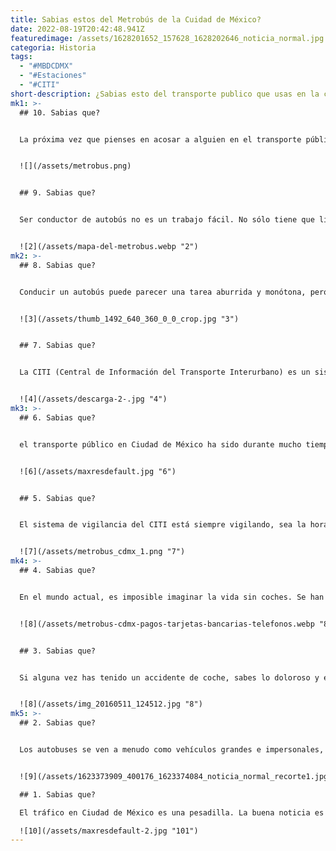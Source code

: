 ```yaml
---
title: Sabias estos del Metrobús de la Cuidad de México?
date: 2022-08-19T20:42:48.941Z
featuredimage: /assets/1628201652_157628_1628202646_noticia_normal.jpg
categoria: Historia
tags:
  - "#MBDCDMX"
  - "#Estaciones"
  - "#CITI"
short-description: ¿Sabias esto del transporte publico que usas en la cuidad de México?
mk1: >-
  ## 10. Sabias que?


  La próxima vez que pienses en acosar a alguien en el transporte público, recuerda que puedes ser grabado por las cámaras. Muchos autobuses y trenes están equipados con cámaras de vigilancia, y normalmente hay alguien que controla las grabaciones. Si se presenta una denuncia, estos vídeos pueden utilizarse como prueba. Así que piénsatelo dos veces antes de actuar. No sólo puedes arruinarle el día a alguien, sino que también puedes enfrentarte a consecuencias legales.


  ![](/assets/metrobus.png)


  ## 9. Sabias que?


  Ser conductor de autobús no es un trabajo fácil. No sólo tiene que lidiar con el estrés de conducir en el tráfico, sino que también tiene que tratar con el público a diario. Desgraciadamente, esto puede llevar a veces a altercados entre conductores y pasajeros. Sin embargo, si te encuentras en esta situación, no debes preocuparte. La cámara frontal del autobús siempre está grabando, y siempre que el altercado tenga lugar a la vista de la cámara, tendrás pruebas que respalden tu versión de los hechos. Esto puede ser muy valioso si te encuentras en una situación en la que tu trabajo está en juego. Así que, la próxima vez que te encuentres en un intercambio acalorado con un pasajero, recuerda que la cámara siempre está grabando.


  ![2](/assets/mapa-del-metrobus.webp "2")
mk2: >-
  ## 8. Sabias que?


  Conducir un autobús puede parecer una tarea aburrida y monótona, pero en realidad es un trabajo muy importante. Los conductores son responsables de la seguridad de sus pasajeros y deben estar atentos a todo lo que ocurre en el autobús. En caso de emergencia, cada autobús está equipado con un botón de emergencia que detona un sistema de seguridad. Este sistema puede utilizarse en caso de emergencias médicas, accidentes o cuando los radicales del sur prenden fuego a una o dos estaciones. Aunque parezca que los conductores no tienen sentimientos, desempeñan un papel fundamental en la seguridad de los pasajeros.


  ![3](/assets/thumb_1492_640_360_0_0_crop.jpg "3")


  ## 7. Sabias que?


  La CITI (Central de Información del Transporte Interurbano) es un sistema de autobuses que da servicio a las 6 estaciones de la ciudad. La CITI dispone de un mapa general que muestra la ubicación de cada unidad en tiempo real, y la central puede llamar a los conductores para pedirles que avancen rápidamente o para preguntar qué está pasando. Si se tarda mucho en pasar, probablemente sea porque hubo una marcha, una colisión, una sentada, un atropello, el hombre del hielo se atascó con su bicicleta, el conductor se acalambró o cualquier otra cosa extraña. El CITI es una parte importante del sistema de transporte de la ciudad, y es vital que la oficina central pueda llevar un control de las unidades para poder ofrecer un servicio eficiente.


  ![4](/assets/descarga-2-.jpg "4")
mk3: >-
  ## 6. Sabias que?


  el transporte público en Ciudad de México ha sido durante mucho tiempo una fuente de frustración para residentes y visitantes. Los autobuses del metro están a menudo abarrotados y puede ser difícil determinar cuándo llegará el próximo autobús. Sin embargo, este año se lanzará la aplicación oficial del Metrobús, que notificará a los usuarios cuándo llegará el próximo autobús. La aplicación también incluirá un mapa de las rutas de los autobuses, anuncios especiales e información sobre puntos de recarga y venta de tarjetas. La aplicación está actualmente en fase de pruebas en Android, pero se espera que esté disponible en todas las plataformas en breve. Con la aplicación de Metrobus, la espera del autobús será cosa del pasado.


  ![6](/assets/maxresdefault.jpg "6")


  ## 5. Sabias que?


  El sistema de vigilancia del CITI está siempre vigilando, sea la hora que sea o el día de la semana que sea. Hay 2 mil cámaras en las 160 estaciones, por lo que no se puede escapar del ojo vigilante del CITI. Tanto si está involucrado en una actividad delictiva como si simplemente trata de evitar un billete, puede estar seguro de que será captado por las cámaras. El sistema de vigilancia CITI es un poderoso elemento disuasorio contra la delincuencia y debe ser respetado por todos los que utilizan el sistema CITI.


  ![7](/assets/metrobus_cdmx_1.png "7")
mk4: >-
  ## 4. Sabias que?


  En el mundo actual, es imposible imaginar la vida sin coches. Se han convertido en una parte esencial de nuestras vidas, ofreciéndonos una forma cómoda y eficiente de desplazarnos. Sin embargo, los coches también se han convertido en una importante fuente de contaminación, contribuyendo al cambio climático y a otros problemas medioambientales. La buena noticia es que, gracias a este transporte, 187 mil personas han dejado de utilizar el coche. La mala noticia es que en esta hermosa ciudad hay más de 20 millones de personas (en la Zona Metropolitana del Valle de México). A pesar de las bondades del transporte público, la gran mayoría de los habitantes de esta ciudad sigue dependiendo del automóvil para desplazarse. Esto es comprensible, ya que el transporte público puede ser poco fiable y a menudo tarda más que el coche. Sin embargo, si un mayor número de personas se pasara al transporte público, ayudaría a reducir la contaminación y a mejorar la calidad de vida en esta ciudad.


  ![8](/assets/metrobus-cdmx-pagos-tarjetas-bancarias-telefonos.webp "8")


  ## 3. Sabias que?


  Si alguna vez has tenido un accidente de coche, sabes lo doloroso y estresante que puede ser. Ahora imagínate tener un accidente de coche por tu propia culpa y que se transmita en las noticias de la noche para que todo el mundo lo vea. Eso es lo que le ocurrió a un conductor de Ciudad de México que intentó girar a la izquierda en una zona de Metrobús. El resultado fue un choque múltiple que fue captado por las cámaras y que rápidamente se hizo viral. El conductor no sólo tuvo que lidiar con el dolor del accidente, sino que también tuvo que enfrentarse a la humillación de que millones de personas se rieran de él en Internet. Es una lección difícil de aprender, pero es importante respetar los carriles exclusivos y obedecer las señales cuando se conduce. De lo contrario, puedes acabar en las noticias, y no en el buen sentido.


  ![8](/assets/img_20160511_124512.jpg "8")
mk5: >-
  ## 2. Sabias que?


  Los autobuses se ven a menudo como vehículos grandes e impersonales, pero la verdad es que están cuidadosamente vigilados por profesionales formados. Aunque los conductores de autobuses no muestren sus emociones, en realidad están muy atentos a todo lo que ocurre en su autobús. En caso de emergencia, cada autobús está equipado con un botón de emergencia que activa un sistema de seguridad. Este sistema puede utilizarse en caso de emergencias médicas, accidentes o cuando los radicales del sur prenden fuego a una o dos estaciones. Estando alerta y preparados para responder a cualquier situación, los conductores de autobús contribuyen a mantener sanos y salvos a sus pasajeros.


  ![9](/assets/1623373909_400176_1623374084_noticia_normal_recorte1.jpg "9")

  ## 1. Sabias que?

  El tráfico en Ciudad de México es una pesadilla. La buena noticia es que, gracias a este nuevo y eficiente sistema de transporte, 187 mil personas han dejado de utilizar el coche. La mala noticia es que en esta hermosa ciudad hay más de 20 millones de personas (en la Zona Metropolitana del Valle de México). La velocidad media en horas punta es de 7 km/h, lo que significa que se tarda casi una hora y media en recorrer los 14 km de un lado a otro de la ciudad. Pero el verdadero problema no es el tiempo que se tarda en llegar del punto A al punto B, sino la contaminación. México D.F. es una de las ciudades más contaminadas del mundo, y las emisiones de los coches contribuyen en gran medida a la contaminación del aire. Los atascos no sólo causan frustración y pérdida de tiempo, sino que también contribuyen a la mala calidad del aire. Afortunadamente, este nuevo sistema de transporte ofrece una forma más limpia y eficiente de moverse por la ciudad.

  ![10](/assets/maxresdefault-2.jpg "101")
---
```

